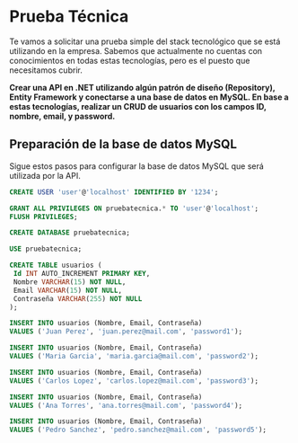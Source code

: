 # Prueba Técnica

Te vamos a solicitar una prueba simple del stack tecnológico que se está utilizando en la empresa. Sabemos que actualmente no cuentas con conocimientos en todas estas tecnologías, pero es el puesto que necesitamos cubrir.

**Crear una API en .NET utilizando algún patrón de diseño (Repository), Entity Framework y conectarse a una base de datos en MySQL.
En base a estas tecnologías, realizar un CRUD de usuarios con los campos ID, nombre, email, y password.**

## Preparación de la base de datos MySQL

Sigue estos pasos para configurar la base de datos MySQL que será utilizada por la API.

   ```sql
CREATE USER 'user'@'localhost' IDENTIFIED BY '1234';

GRANT ALL PRIVILEGES ON pruebatecnica.* TO 'user'@'localhost';
FLUSH PRIVILEGES;

CREATE DATABASE pruebatecnica;

USE pruebatecnica;

CREATE TABLE usuarios (
    Id INT AUTO_INCREMENT PRIMARY KEY,
    Nombre VARCHAR(15) NOT NULL,
    Email VARCHAR(15) NOT NULL,
    Contraseña VARCHAR(255) NOT NULL
);

INSERT INTO usuarios (Nombre, Email, Contraseña) 
VALUES ('Juan Perez', 'juan.perez@mail.com', 'password1');

INSERT INTO usuarios (Nombre, Email, Contraseña) 
VALUES ('Maria Garcia', 'maria.garcia@mail.com', 'password2');

INSERT INTO usuarios (Nombre, Email, Contraseña) 
VALUES ('Carlos Lopez', 'carlos.lopez@mail.com', 'password3');

INSERT INTO usuarios (Nombre, Email, Contraseña) 
VALUES ('Ana Torres', 'ana.torres@mail.com', 'password4');

INSERT INTO usuarios (Nombre, Email, Contraseña) 
VALUES ('Pedro Sanchez', 'pedro.sanchez@mail.com', 'password5');


